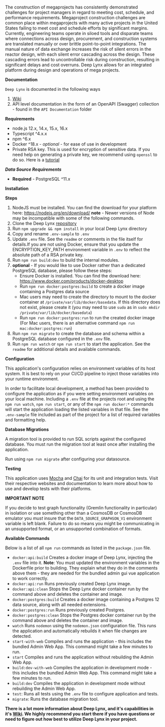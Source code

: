 The construction of megaprojects has consistently demonstrated challenges for project managers in regard to meeting cost, schedule, and performance requirements. Megaproject construction challenges are common place within megaprojects with many active projects in the United States failing to meet cost and schedule efforts by significant margins. Currently, engineering teams operate in siloed tools and disparate teams where connections across design, procurement, and construction systems are translated manually or over brittle point-to-point integrations. The manual nature of data exchange increases the risk of silent errors in the reactor design, with each silent error cascading across the design. These cascading errors lead to uncontrollable risk during construction, resulting in significant delays and cost overruns. Deep Lynx allows for an integrated platform during design and operations of mega projects.

**Documentation**

`Deep Lynx` is documented in the following ways

1. [Wiki](https://gitlab.software.inl.gov/b650/Deep-Lynx/-/wikis/Home)
2. API level documentation in the form of an OpenAPI (Swagger) collection - found in the `API Documentation` folder

**Requirements**

-   node.js 12.x, 14.x, 15.x, 16.x
-   Typescript ^4.x.x
-   npm ^6.x
-   Docker ^18.x - _optional_ - for ease of use in development
-   Private RSA key. This is used for encryption of sensitive data. If you need help on generating a private key, we recommend using `openssl` to do so. Here is a [tutorial](https://www.scottbrady91.com/OpenSSL/Creating-RSA-Keys-using-OpenSSL)

**_Data Source Requirements_**

-   **Required** - PostgreSQL ^11.x

**Installation**

**Steps**

1. NodeJS must be installed. You can find the download for your platform here: https://nodejs.org/en/download/ **note** - Newer versions of Node may be incompatible with some of the following commands.
2. Clone the Deep Lynx [repository](https://github.com/idaholab/Deep-Lynx)
3. Run `npm upgrade && npm install` in your local Deep Lynx directory
4. Copy and rename `.env-sample` to `.env`
5. Update `.env` file. See the `readme` or comments in the file itself for details.If you are not using Docker, ensure that you update the ENCRYPTION_KEY_PATH environment variable in `.env` to reflect the absolute path of a RSA private key.
6. Run `npm run build:dev` to build the internal modules.
7. **optional** - If you would like to use Docker rather than a dedicated PostgreSQL database, please follow these steps:
    - Ensure Docker is installed. You can find the download here: https://www.docker.com/products/docker-desktop
    - Run `npm run docker:postgres:build` to create a docker image containing a Postgres data source
    - Mac users may need to create the directory to mount to the docker container at `/private/var/lib/docker/basedata`. If this directory does not exist, please create it (you may need to use `sudo` as in `sudo mkdir /private/var/lib/docker/basedata`)
    - Run `npm run docker:postgres:run` to run the created docker image (For Mac users, there is an alternative command `npm run mac:docker:postgres:run`)
8. Run `npm run migrate` to create the database and schema within a PostgreSQL database configured in the `.env` file.
9. Run `npm run watch` or `npm run start` to start the application. See the `readme` for additional details and available commands.
 

**Configuration**

This application's configuration relies on environment variables of its host system. It is best to rely on your CI/CD pipeline to inject those variables into your runtime environment.

In order to facilitate local development, a method has been provided to configure the application as if you were setting environment variables on your local machine. Including a `.env` file at the projects root and using the `npm run watch`, `npm run start`, or any of the `npm run docker:*` commands will start the application loading the listed variables in that file. See the `.env-sample` file included as part of the project for a list of required variables and formatting help.

**Database Migrations**

A migration tool is provided to run SQL scripts against the configured database. You must run the migration tool at least once after installing the application.

Run using `npm run migrate` after configuring your datasource.

**Testing**

This application uses [Mocha](https://mochajs.org/) and [Chai](https://www.chaijs.com/) for its unit and integration tests. Visit their respective websites and documentation to learn more about how to use and develop tests with their platforms.

**IMPORTANT NOTE**

If you decide to test graph functionality (Gremlin functionality in particular) in isolation or use something other than a CosmosDB or CosmosDB emulator you _must_ insure that the `DATA_SOURCE_GRAPHSON_V1` environment variable is left blank. Failure to do so means you might be communicating in an unsupported format, or an unsupported combination of formats.

**Available Commands**

Below is a list of all `npm run` commands as listed in the `package.json` file.

- `docker:api:build` Creates a docker image of Deep Lynx, injecting the `.env` file into it. **Note**: You must updated the environment variables in the Dockerfile prior to building. They explain what they do in the comments above them - they are needed for the bundled admin gui vue application to work correctly.
- `docker:api:run` Runs previously created Deep Lynx image.
- `docker:api:clean` Stops the Deep Lynx docker container run by the command above and deletes the container and image.
- `docker:postgres:build` Creates a docker image containing a Postgres 12 data source, along with all needed extensions.
- `docker:postgres:run` Runs previously created Postgres.
- `docker:postgres:clean` Stops the Postgres docker container run by the command above and deletes the container and image.
- `watch` Runs `nodemon` using the `nodemon.json` configuration file. This runs the application and automatically rebuilds it when file changes are detected.
- `start-with-web` Compiles and runs the application - this includes the bundled Admin Web App. This command might take a few minutes to run.
- `start` Compiles and runs the application without rebuilding the Admin Web App. 
- `build:dev-with-web` Compiles the application in development mode - this includes the bundled Admin Web App. This command might take a few minutes to run.
- `build:dev` Compiles the application in development mode without rebuilding the Admin Web App.
- `test`: Runs all tests using the `.env` file to configure application and tests.
- `migrate`: Runs the database migration tool.

**There is a lot more information about Deep Lynx, and it's capabilities in it's [Wiki](https://gitlab.software.inl.gov/b650/Deep-Lynx/-/wikis/Home). We highly recommend you start there if you have questions or need to figure out how best to utilize Deep Lynx in your project.**
